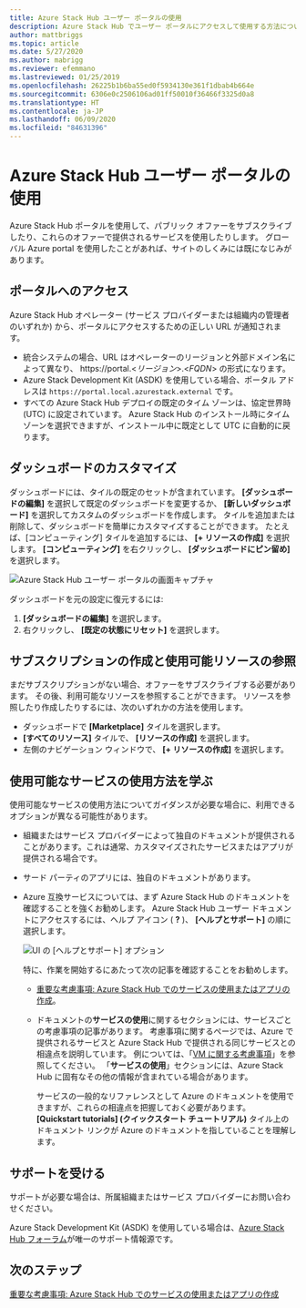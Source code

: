 ```yaml
---
title: Azure Stack Hub ユーザー ポータルの使用
description: Azure Stack Hub でユーザー ポータルにアクセスして使用する方法について説明します。
author: mattbriggs
ms.topic: article
ms.date: 5/27/2020
ms.author: mabrigg
ms.reviewer: efemmano
ms.lastreviewed: 01/25/2019
ms.openlocfilehash: 26225b1b6ba55ed0f5934130e361f1dbab4b664e
ms.sourcegitcommit: 6306e0c2506106ad01ff50010f36466f3325d0a8
ms.translationtype: HT
ms.contentlocale: ja-JP
ms.lasthandoff: 06/09/2020
ms.locfileid: "84631396"
---
```

# <a name="use-the-azure-stack-hub-user-portal"></a>Azure Stack Hub ユーザー ポータルの使用

Azure Stack Hub ポータルを使用して、パブリック オファーをサブスクライブしたり、これらのオファーで提供されるサービスを使用したりします。 グローバル Azure portal を使用したことがあれば、サイトのしくみには既になじみがあります。

## <a name="access-the-portal"></a>ポータルへのアクセス

Azure Stack Hub オペレーター (サービス プロバイダーまたは組織内の管理者のいずれか) から、ポータルにアクセスするための正しい URL が通知されます。

- 統合システムの場合、URL はオペレーターのリージョンと外部ドメイン名によって異なり、 https://portal.&lt;*リージョン*&gt;.&lt;*FQDN*&gt; の形式になります。
- Azure Stack Development Kit (ASDK) を使用している場合、ポータル アドレスは `https://portal.local.azurestack.external` です。
- すべての Azure Stack Hub デプロイの既定のタイム ゾーンは、協定世界時 (UTC) に設定されています。 Azure Stack Hub のインストール時にタイム ゾーンを選択できますが、インストール中に既定として UTC に自動的に戻ります。

## <a name="customize-the-dashboard"></a>ダッシュボードのカスタマイズ

ダッシュボードには、タイルの既定のセットが含まれています。 **[ダッシュボードの編集]** を選択して既定のダッシュボードを変更するか、 **[新しいダッシュボード]** を選択してカスタムのダッシュボードを作成します。 タイルを追加または削除して、ダッシュボードを簡単にカスタマイズすることができます。 たとえば、[コンピューティング] タイルを追加するには、 **[+ リソースの作成]** を選択します。 **[コンピューティング]** を右クリックし、 **[ダッシュボードにピン留め]** を選択します。

![Azure Stack Hub ユーザー ポータルの画面キャプチャ](media/azure-stack-use-portal/userportal.png)

ダッシュボードを元の設定に復元するには:
1.  **[ダッシュボードの編集]** を選択します。 
2.  右クリックし、 **[既定の状態にリセット]** を選択します。

## <a name="create-subscription-and-browse-available-resources"></a>サブスクリプションの作成と使用可能リソースの参照

まだサブスクリプションがない場合、オファーをサブスクライブする必要があります。 その後、利用可能なリソースを参照することができます。 リソースを参照したり作成したりするには、次のいずれかの方法を使用します。

- ダッシュボードで **[Marketplace]** タイルを選択します。
- **[すべてのリソース]** タイルで、 **[リソースの作成]** を選択します。
- 左側のナビゲーション ウィンドウで、 **[+ リソースの作成]** を選択します。

## <a name="learn-how-to-use-available-services"></a>使用可能なサービスの使用方法を学ぶ

使用可能なサービスの使用方法についてガイダンスが必要な場合に、利用できるオプションが異なる可能性があります。

- 組織またはサービス プロバイダーによって独自のドキュメントが提供されることがあります。これは通常、カスタマイズされたサービスまたはアプリが提供される場合です。
- サード パーティのアプリには、独自のドキュメントがあります。
- Azure 互換サービスについては、まず Azure Stack Hub のドキュメントを確認することを強くお勧めします。 Azure Stack Hub ユーザー ドキュメントにアクセスするには、ヘルプ アイコン ( **?** )、 **[ヘルプとサポート]** の順に選択します。

    ![UI の [ヘルプとサポート] オプション](media/azure-stack-use-portal/HelpAndSupport.png)

    特に、作業を開始するにあたって次の記事を確認することをお勧めします。

    - [重要な考慮事項: Azure Stack Hub でのサービスの使用またはアプリの作成](azure-stack-considerations.md)。
    - ドキュメントの**サービスの使用**に関するセクションには、サービスごとの考慮事項の記事があります。 考慮事項に関するページでは、Azure で提供されるサービスと Azure Stack Hub で提供される同じサービスとの相違点を説明しています。 例については、「[VM に関する考慮事項](azure-stack-vm-considerations.md)」を参照してください。 「**サービスの使用**」セクションには、Azure Stack Hub に固有なその他の情報が含まれている場合があります。

      サービスの一般的なリファレンスとして Azure のドキュメントを使用できますが、これらの相違点を把握しておく必要があります。 **[Quickstart tutorials] (クイックスタート チュートリアル)** タイル上のドキュメント リンクが Azure のドキュメントを指していることを理解します。

## <a name="get-support"></a>サポートを受ける

サポートが必要な場合は、所属組織またはサービス プロバイダーにお問い合わせください。

Azure Stack Development Kit (ASDK) を使用している場合は、[Azure Stack Hub フォーラム](https://social.msdn.microsoft.com/Forums/azure/home?forum=azurestack)が唯一のサポート情報源です。

## <a name="next-steps"></a>次のステップ

[重要な考慮事項: Azure Stack Hub でのサービスの使用またはアプリの作成](azure-stack-considerations.md)
